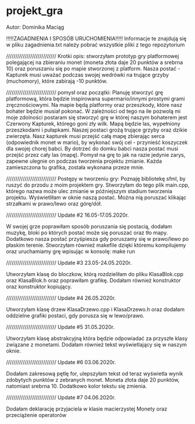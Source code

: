 # projekt_gra
Autor: Dominika Maciąg

!!!!!ZAGADNIENIA I SPOSÓB URUCHOMIENIA!!!!!
Informacje te znajdują się w pliku zagadnienia.txt
należy pobrać wszystkie pliki z tego repozytorium 


///////////////////////////
Krotki opis: stworzyłam prototyp gry platformowej polegającej na zbieraniu monet (moneta złota daje 20 punktów a srebrna 10) oraz poruszaniu się po mapie stworzonej z platform. Nasza postać - Kapturek musi uważać podczas swojej wedrówki na trujące grzyby (muchomory), które zabirają -10 punktów.


///////////////////////////
pomysł oraz początki:
Planuję stworzyć grę platformową, która będzie inspirowana supermario/innymi prostymi grami zręcznościowymi. 
Na mapie będą platformy oraz przeszkody, które nasz bohater będzie musiał pokonać. 
W zależności od tego na ile pozwolą mi moje zdolności postaram się stworzyć grę w której naszym bohaterem jest Czerwony Kapturek, którego goni zły wilk. Mapą będzie las, wypełniony przeszkodami i pułapkami. Naszej postaci grożą trujące grzyby oraz dzikie zwierzęta. Nasz kapturek musi przejść całą mapę zbierając serca (odpowiednik monet w mario), by wykonać swój cel - przynieść koszyczek dla swojej chorej babci. By dotrzeć do domku babci nasza postać musi przejść przez cały las (mapę). 
Pomysł na grę to jak na razie jedynie zarys, zapewne ulegnie on podczas tworzenia projektu zmianie. Każda zamieszczona tu grafika, została wykonana przeze mnie. 


///////////////////////////
Postępy w tworzeniu gry:
Poznaję bibliotekę sfml, by ruszyć do przodu z moim projektem gry. 
Stworzyłam do tego plik main.cpp, którego nazwa może ulec zmianie w późniejszym stadium tworzenia projektu.
Wyświetliłam w oknie naszą postać. Można nią poruszać klikając strzałkami w prawo/lewo oraz górę/dół. 



///////////////////////////
Update #2 16.05-17.05.2020r.

W swojej grze poprawiłam sposób poruszania się postacią, dodałam muzykę, bloki po których postać może się poruszać oraz tło mapy. 
Dodatkowo nasza postać przyśpiesza gdy poruszamy się w prawo/lewo po płaskim terenie. 
Stworzyłam również makefile dzięki któremu kompilujemy oraz uruchamiamy grę wpisując w konsolę: make run


///////////////////////////
Update #3 23.05-24.05.2020r.

Utworzyłam klasę do bloczkow, którą rozdzieliłam do pliku KlasaBlok.cpp oraz KlasaBlok.h oraz poprawiłam grafikę. Dodałam również konstruktor oraz konstruktor kopiujący.

///////////////////////////
Update #4 26.05.2020r.

Utworzyłam klasę drzew KlasaDrzewo.cpp i KlasaDrzewo.h oraz dodałam oddzielne grafiki postaci, gdy porusza się w lewo/prawo.

///////////////////////////
Update #5 31.05.2020r.

Utworzyłam klasę abstrakcyjną która będzie odpowiadać za przyszłe klasy związane z monetami. Dodałam również tekst wyświetlający się w naszym oknie.

///////////////////////////
Update #6 03.06.2020r.

Dodałam zakresową pętlę for, ulepszyłam tekst od teraz wyświetla wynik zdobytych punktów z zebranych monet. Moneta złota daje 20 punktów, natomiast srebrna 10. Dodatkowo kolor tekstu się zmienia.

///////////////////////////
Update #7 04.06.2020r.

Dodałam deklarację przyjaciela w klasie macierzystej Monety oraz przeciążenie operatorów
